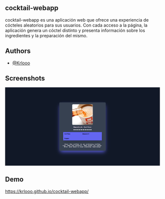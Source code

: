 
## cocktail-webapp

cocktail-webapp es una aplicación web que ofrece una experiencia de cócteles aleatorios para sus usuarios. Con cada acceso a la página, la aplicación genera un cóctel distinto y presenta información sobre los ingredientes y la preparación del mismo.

## Authors

- [@Krlooo](https://github.com/Krlooo)


## Screenshots

![App Screenshot](https://github.com/Krlooo/cocktail-webapp/blob/main/.screenshots/%231.png)


## Demo

https://krlooo.github.io/cocktail-webapp/

